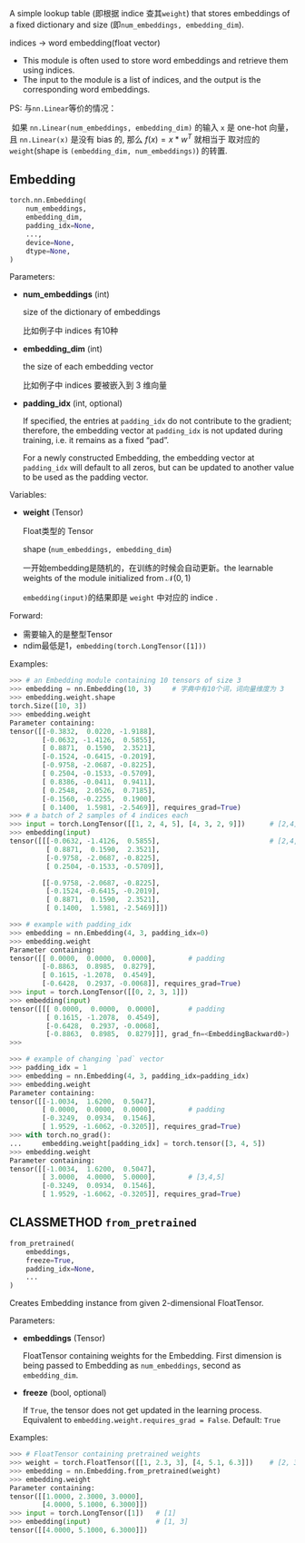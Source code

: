 
A simple lookup table (即根据 indice 查其`weight`) that stores embeddings of a fixed dictionary and size (即`num_embeddings, embedding_dim`). 


indices $\to$ word embedding(float vector)
- This module is often used to store word embeddings and retrieve them using indices. 
- The input to the module is a list of indices, and the output is the corresponding word embeddings.

PS: 与`nn.Linear`等价的情况： 

​	如果 `nn.Linear(num_embeddings, embedding_dim)` 的输入 `x` 是 one-hot 向量，且 `nn.Linear(x)` 是没有 bias 的, 那么 $f(x)=x * w^{T}$ 就相当于 取对应的 `weight`(shape is `(embedding_dim, num_embeddings)`) 的转置.

## Embedding
```python
torch.nn.Embedding(
    num_embeddings,
    embedding_dim,
    padding_idx=None,
    ...,
    device=None,
    dtype=None,
)
```


Parameters:

-   **num\_embeddings** (int)
    
    size of the dictionary of embeddings

    比如例子中 indices 有10种
    
-   **embedding\_dim** (int)

    the size of each embedding vector

    比如例子中 indices 要被嵌入到 3 维向量
    
-   **padding\_idx** (int, optional)

    If specified, the entries at `padding_idx` do not contribute to the gradient; therefore, the embedding vector at `padding_idx` is not updated during training, i.e. it remains as a fixed “pad”. 
    
    For a newly constructed Embedding, the embedding vector at `padding_idx` will default to all zeros, but can be updated to another value to be used as the padding vector.

Variables:

- **weight** (Tensor)
  
    Float类型的 Tensor
  
    shape (`num_embeddings, embedding_dim`)

    一开始embedding是随机的，在训练的时候会自动更新。the learnable weights of the module initialized from $\mathcal{N}(0, 1)$

    `embedding(input)`的结果即是 `weight` 中对应的 indice .


Forward:
- 需要输入的是整型Tensor
- ndim最低是1，`embedding(torch.LongTensor([1]))`

Examples:

```python
>>> # an Embedding module containing 10 tensors of size 3
>>> embedding = nn.Embedding(10, 3)     # 字典中有10个词，词向量维度为 3
>>> embedding.weight.shape
torch.Size([10, 3])
>>> embedding.weight
Parameter containing:
tensor([[-0.3832,  0.0220, -1.9188],
        [-0.0632, -1.4126,  0.5855],
        [ 0.8871,  0.1590,  2.3521],
        [-0.1524, -0.6415, -0.2019],
        [-0.9758, -2.0687, -0.8225],
        [ 0.2504, -0.1533, -0.5709],
        [ 0.8386, -0.0411,  0.9411],
        [ 0.2548,  2.0526,  0.7185],
        [-0.1560, -0.2255,  0.1900],
        [ 0.1400,  1.5981, -2.5469]], requires_grad=True)
>>> # a batch of 2 samples of 4 indices each
>>> input = torch.LongTensor([[1, 2, 4, 5], [4, 3, 2, 9]])      # [2,4]
>>> embedding(input)
tensor([[[-0.0632, -1.4126,  0.5855],                           # [2,4,3]
         [ 0.8871,  0.1590,  2.3521],
         [-0.9758, -2.0687, -0.8225],
         [ 0.2504, -0.1533, -0.5709]],

        [[-0.9758, -2.0687, -0.8225],
         [-0.1524, -0.6415, -0.2019],
         [ 0.8871,  0.1590,  2.3521],
         [ 0.1400,  1.5981, -2.5469]]])

>>> # example with padding_idx
>>> embedding = nn.Embedding(4, 3, padding_idx=0)
>>> embedding.weight
Parameter containing:
tensor([[ 0.0000,  0.0000,  0.0000],        # padding
        [-0.8863,  0.8985,  0.8279],
        [ 0.1615, -1.2078,  0.4549],
        [-0.6428,  0.2937, -0.0068]], requires_grad=True)
>>> input = torch.LongTensor([[0, 2, 3, 1]])
>>> embedding(input)
tensor([[[ 0.0000,  0.0000,  0.0000],       # padding
         [ 0.1615, -1.2078,  0.4549],
         [-0.6428,  0.2937, -0.0068],
         [-0.8863,  0.8985,  0.8279]]], grad_fn=<EmbeddingBackward0>)
>>> 

>>> # example of changing `pad` vector
>>> padding_idx = 1
>>> embedding = nn.Embedding(4, 3, padding_idx=padding_idx)
>>> embedding.weight
Parameter containing:
tensor([[-1.0034,  1.6200,  0.5047],
        [ 0.0000,  0.0000,  0.0000],        # padding
        [-0.3249,  0.0934,  0.1546],
        [ 1.9529, -1.6062, -0.3205]], requires_grad=True)
>>> with torch.no_grad():
...     embedding.weight[padding_idx] = torch.tensor([3, 4, 5]) 
>>> embedding.weight      
Parameter containing:
tensor([[-1.0034,  1.6200,  0.5047],
        [ 3.0000,  4.0000,  5.0000],        # [3,4,5]
        [-0.3249,  0.0934,  0.1546],
        [ 1.9529, -1.6062, -0.3205]], requires_grad=True)
```
## CLASSMETHOD `from_pretrained`
```python
from_pretrained(
    embeddings,
    freeze=True,
    padding_idx=None,
    ...
)
```

Creates Embedding instance from given 2-dimensional FloatTensor.

Parameters:

-   **embeddings** (Tensor)
  
    FloatTensor containing weights for the Embedding. First dimension is being passed to Embedding as `num_embeddings`, second as `embedding_dim`.
    
-   **freeze** (bool, optional)
  
    If `True`, the tensor does not get updated in the learning process. Equivalent to `embedding.weight.requires_grad = False`. Default: `True`

Examples:

```python
>>> # FloatTensor containing pretrained weights
>>> weight = torch.FloatTensor([[1, 2.3, 3], [4, 5.1, 6.3]])    # [2, 3]
>>> embedding = nn.Embedding.from_pretrained(weight)
>>> embedding.weight
Parameter containing:
tensor([[1.0000, 2.3000, 3.0000],
        [4.0000, 5.1000, 6.3000]])
>>> input = torch.LongTensor([1])   # [1]
>>> embedding(input)                # [1, 3]                                   
tensor([[4.0000, 5.1000, 6.3000]])
```